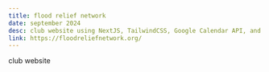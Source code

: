 ```yaml
---
title: flood relief network
date: september 2024
desc: club website using NextJS, TailwindCSS, Google Calendar API, and shadcn/ui
link: https://floodreliefnetwork.org/
---
```

club website
